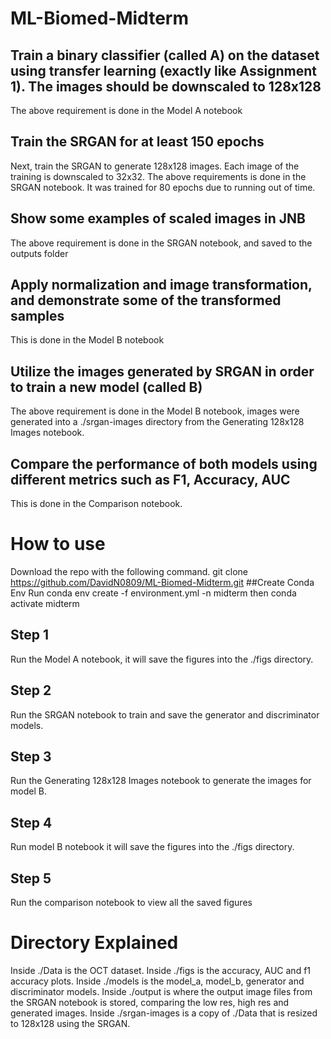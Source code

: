 # ML-Biomed-Midterm

## Train a binary classifier (called A) on the dataset using transfer learning (exactly like Assignment 1). The images should be downscaled to 128x128
The above requirement is done in the Model A notebook

## Train the SRGAN for at least 150 epochs
Next, train the SRGAN to generate 128x128 images. Each image of the training is downscaled to 32x32.
The above requirements is done in the SRGAN notebook. It was trained for 80 epochs due to running out of time.

## Show some examples of scaled images in JNB
The above requirement is done in the SRGAN notebook, and saved to the outputs folder

## Apply normalization and image transformation, and demonstrate some of the transformed samples
This is done in the Model B notebook

## Utilize the images generated by SRGAN in order to train a new model (called B)
The above requirement is done in the Model B notebook, images were generated into a ./srgan-images directory from the Generating 128x128 Images notebook.

## Compare the performance of both models using different metrics such as F1, Accuracy, AUC
This is done in the Comparison notebook.

# How to use 
Download the repo with the following command. git clone https://github.com/DavidN0809/ML-Biomed-Midterm.git
##Create Conda Env
Run conda env create -f environment.yml -n midterm then conda activate midterm

## Step 1
Run the Model A notebook, it will save the figures into the ./figs directory.

## Step 2
Run the SRGAN notebook to train and save the generator and discriminator models.

## Step 3
Run the Generating 128x128 Images notebook to generate the images for model B.

## Step 4
Run model B notebook it will save the figures into the ./figs directory.

## Step 5 
Run the comparison notebook to view all the saved figures

# Directory Explained
Inside ./Data is the OCT dataset. Inside ./figs is the accuracy, AUC and f1 accuracy plots. Inside ./models is the model_a, model_b, generator and discriminator models. Inside ./output is where the output image files from the SRGAN notebook is stored, comparing the low res, high res and generated images. Inside ./srgan-images is a copy of ./Data that is resized to 128x128 using the SRGAN.
